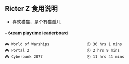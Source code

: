 ## Ricter Z 食用说明
- 喜欢猫猫，是个冇猫孤儿

<!-- steam-box start -->
#### - Steam playtime leaderboard
```text
🎮 World of Warships                 🕘 36 hrs 1 mins
🎮 Portal 2                          🕘 2 hrs 9 mins
🎮 Cyberpunk 2077                    🕘 11 hrs 41 mins
```
<!-- Powered by https://github.com/YouEclipse/steam-box . -->
<!-- steam-box end -->
